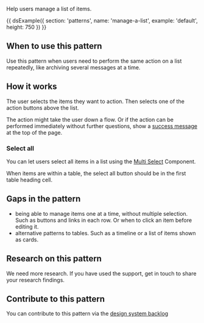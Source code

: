 Help users manage a list of items.

{{ dsExample({
  section: 'patterns',
  name: 'manage-a-list',
  example: 'default',
  height: 750
}) }}

## When to use this pattern

Use this pattern when users need to perform the same action on a list repeatedly, like archiving several messages at a time.

## How it works

The user selects the items they want to action. Then selects one of the action buttons above the list.

The action might take the user down a flow. Or if the action can be performed immediately without further questions, show a [success message](/components/banner/) at the top of the page.

### Select all

You can let users select all items in a list using the [Multi Select](/components/multi-select) Component.

When items are within a table, the select all button should be in the first table heading cell.

## Gaps in the pattern

- being able to manage items one at a time, without multiple selection. Such as buttons and links in each row. Or when to click an item before editing it.
- alternative patterns to tables. Such as a timeline or a list of items shown as cards.

## Research on this pattern

We need more research. If you have used the support, get in touch to share your research findings.

## Contribute to this pattern

You can contribute to this pattern via the [design system backlog](https://github.com/ministryofjustice/mojdt-design-system-backlog/)



